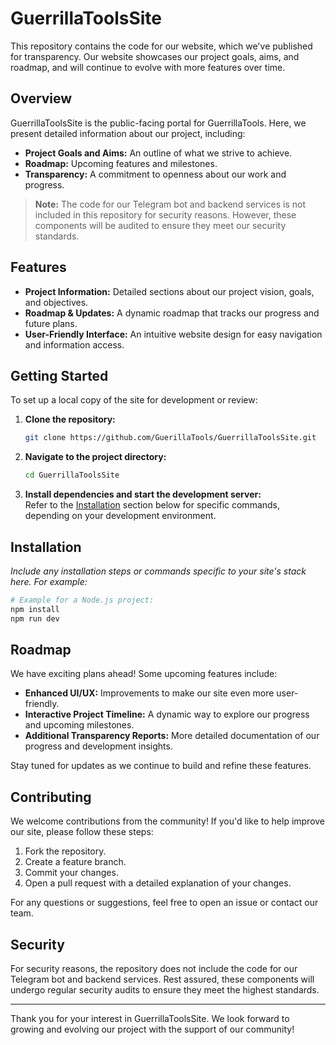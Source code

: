 # GuerrillaToolsSite

This repository contains the code for our website, which we've published for transparency. Our website showcases our project goals, aims, and roadmap, and will continue to evolve with more features over time.

## Overview

GuerrillaToolsSite is the public-facing portal for GuerrillaTools. Here, we present detailed information about our project, including:
- **Project Goals and Aims:** An outline of what we strive to achieve.
- **Roadmap:** Upcoming features and milestones.
- **Transparency:** A commitment to openness about our work and progress.

> **Note:** The code for our Telegram bot and backend services is not included in this repository for security reasons. However, these components will be audited to ensure they meet our security standards.

## Features

- **Project Information:** Detailed sections about our project vision, goals, and objectives.
- **Roadmap & Updates:** A dynamic roadmap that tracks our progress and future plans.
- **User-Friendly Interface:** An intuitive website design for easy navigation and information access.

## Getting Started

To set up a local copy of the site for development or review:

1. **Clone the repository:**
   ```bash
   git clone https://github.com/GuerillaTools/GuerrillaToolsSite.git
   ```
2. **Navigate to the project directory:**
   ```bash
   cd GuerrillaToolsSite
   ```
3. **Install dependencies and start the development server:**  
   Refer to the [Installation](#installation) section below for specific commands, depending on your development environment.

## Installation

_Include any installation steps or commands specific to your site's stack here. For example:_

```bash
# Example for a Node.js project:
npm install
npm run dev
```

## Roadmap

We have exciting plans ahead! Some upcoming features include:

- **Enhanced UI/UX:** Improvements to make our site even more user-friendly.
- **Interactive Project Timeline:** A dynamic way to explore our progress and upcoming milestones.
- **Additional Transparency Reports:** More detailed documentation of our progress and development insights.

Stay tuned for updates as we continue to build and refine these features.

## Contributing

We welcome contributions from the community! If you'd like to help improve our site, please follow these steps:

1. Fork the repository.
2. Create a feature branch.
3. Commit your changes.
4. Open a pull request with a detailed explanation of your changes.

For any questions or suggestions, feel free to open an issue or contact our team.

## Security

For security reasons, the repository does not include the code for our Telegram bot and backend services. Rest assured, these components will undergo regular security audits to ensure they meet the highest standards.

---

Thank you for your interest in GuerrillaToolsSite. We look forward to growing and evolving our project with the support of our community!
```